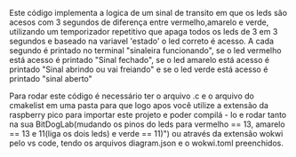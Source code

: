Este código implementa a logica de um sinal de transito em que os leds são acesos com 3 segundos de diferença entre vermelho,amarelo e verde, utilizando um temporizador repetitivo que apaga todos os leds de 3 em 3 segundos e baseado na variavel 'estado' o led correto é acesso. A cada segundo é printado no terminal "sinaleira funcionando", se o led vermelho está acesso é printado "Sinal fechado", se o led amarelo está acesso é printado "Sinal abrindo ou vai freiando" e se o led verde está acesso é printado "sinal aberto"




Para rodar este código é necessário ter o arquivo .c e o arquivo do cmakelist em uma pasta para que logo apos você utilize a extensão da raspberry pico para importar este projeto e poder compilá - lo e rodar tanto na sua BitDogLab(mudando os pinos do leds para vermelho == 13, amarelo == 13 e 11(liga os dois leds) e verde == 11)") ou através da extensão wokwi pelo vs code, tendo os arquivos diagram.json  e o wokwi.toml preenchidos.